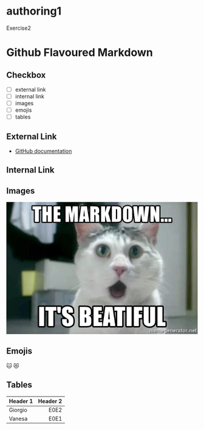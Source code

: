 # authoring1
Exercise2
# Github Flavoured Markdown

## Checkbox
- [ ] external link
- [ ] internal link
- [ ] images
- [ ] emojis
- [ ] tables

## External Link
- [GitHub documentation ](https://help.github.com/en)

## Internal Link

## Images
![some img description](images/the-markdown-its-beatiful.jpg)

## Emojis
:cat: :heart_eyes_cat:

## Tables
| Header 1 | Header 2| 
|:---------|--------:|
| Giorgio | E0E2 | 
| Vanesa  | E0E1 | 
